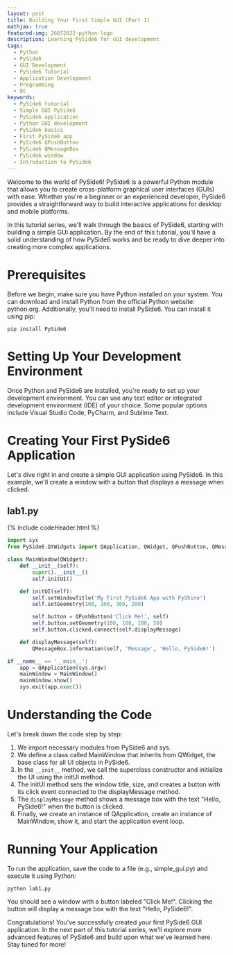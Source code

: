 ```yaml
---
layout: post
title: Building Your First Simple GUI (Part 1)
mathjax: true
featured-img: 26072022-python-logo
description: Learning PySide6 for GUI development
tags:
  - Python
  - PySide6
  - GUI Development
  - PySide6 Tutorial
  - Application Development
  - Programming
  - Qt
keywords:
  - PySide6 tutorial
  - Simple GUI PySide6
  - PySide6 application
  - Python GUI development
  - PySide6 basics
  - First PySide6 app
  - PySide6 QPushButton
  - PySide6 QMessageBox
  - PySide6 window
  - Introduction to PySide6
---
```


Welcome to the world of PySide6! PySide6 is a powerful Python module that allows you to create cross-platform graphical user interfaces (GUIs) with ease. Whether you're a beginner or an experienced developer, PySide6 provides a straightforward way to build interactive applications for desktop and mobile platforms.

In this tutorial series, we'll walk through the basics of PySide6, starting with building a simple GUI application. By the end of this tutorial, you'll have a solid understanding of how PySide6 works and be ready to dive deeper into creating more complex applications.

# Prerequisites

Before we begin, make sure you have Python installed on your system. You can download and install Python from the official Python website: python.org. Additionally, you'll need to install PySide6. You can install it using pip:

`pip install PySide6`

# Setting Up Your Development Environment

Once Python and PySide6 are installed, you're ready to set up your development environment. You can use any text editor or integrated development environment (IDE) of your choice. Some popular options include Visual Studio Code, PyCharm, and Sublime Text.

# Creating Your First PySide6 Application

Let's dive right in and create a simple GUI application using PySide6. In this example, we'll create a window with a button that displays a message when clicked.

## lab1.py
{% include codeHeader.html %}
```python
import sys
from PySide6.QtWidgets import QApplication, QWidget, QPushButton, QMessageBox

class MainWindow(QWidget):
    def __init__(self):
        super().__init__()
        self.initUI()

    def initUI(self):
        self.setWindowTitle('My First PySide6 App with PyShine')
        self.setGeometry(100, 100, 300, 200)

        self.button = QPushButton('Click Me!', self)
        self.button.setGeometry(100, 100, 100, 50)
        self.button.clicked.connect(self.displayMessage)

    def displayMessage(self):
        QMessageBox.information(self, 'Message', 'Hello, PySide6!')

if __name__ == '__main__':
    app = QApplication(sys.argv)
    mainWindow = MainWindow()
    mainWindow.show()
    sys.exit(app.exec())
```

# Understanding the Code

Let's break down the code step by step:

1. We import necessary modules from PySide6 and sys.
2. We define a class called MainWindow that inherits from QWidget, the base class for all UI objects in PySide6.
3. In the `__init__` method, we call the superclass constructor and initialize the UI using the initUI method.
4. The initUI method sets the window title, size, and creates a button with its click event connected to the displayMessage method.
5. The `displayMessage` method shows a message box with the text "Hello, PySide6!" when the button is clicked.
6. Finally, we create an instance of QApplication, create an instance of MainWindow, show it, and start the application event loop.


# Running Your Application

To run the application, save the code to a file (e.g., simple_gui.py) and execute it using Python:

`python lab1.py`

You should see a window with a button labeled "Click Me!". Clicking the button will display a message box with the text "Hello, PySide6!".

Congratulations! You've successfully created your first PySide6 GUI application. In the next part of this tutorial series, we'll explore more advanced features of PySide6 and build upon what we've learned here. Stay tuned for more!







